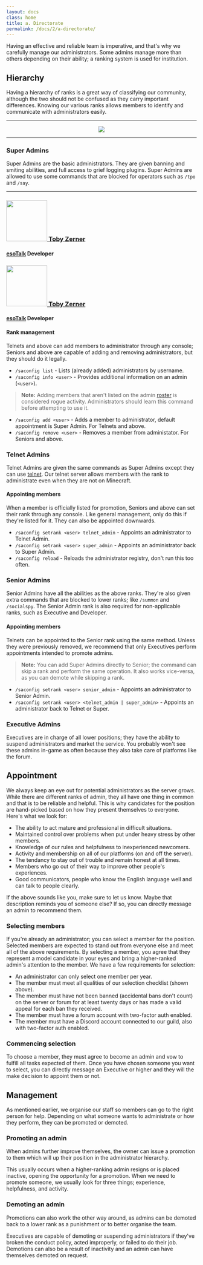 ```yaml
---
layout: docs
class: home
title: a. Directorate
permalink: /docs/2/a-directorate/
---
```

Having an effective and reliable team is imperative, and that's why we carefully manage our administrators.
Some admins manage more than others depending on their ability; a ranking system is used for institution.

## Hierarchy
Having a hierarchy of ranks is a great way of classifying our community, although the two should not be confused as they carry important differences.
Knowing our various ranks allows members to identify and communicate with administrators easily.

---

<div style="text-align: center; margin-top: 15px;"><img src="https://shadow.ga/img/svg/admins.svg"></div>

---

### Super Admins
Super Admins are the basic administrators. They are given banning and smiting abilities, and full access to grief logging plugins. Super Admins are allowed to use some commands that are blocked for operators such as `/tpo` and `/say`.

---

<div class="Team">
  <div class="Team-members">
    <div class="Team-member">
      <h3>
        <a href="https://twitter.com/tobscure" target="_blank">
          <img src="{{ site.baseurl }}/img/toby.png" alt="" width="108" height="108">
          Toby Zerner
        </a>
      </h3>
      <h4><a href="http://esotalk.org" target="_blank">esoTalk</a> Developer</h4>
    </div>
    <div class="Team-member">
      <h3>
        <a href="https://twitter.com/tobscure" target="_blank">
          <img src="{{ site.baseurl }}/img/toby.png" alt="" width="108" height="108">
          Toby Zerner
        </a>
      </h3>
      <h4><a href="http://esotalk.org" target="_blank">esoTalk</a> Developer</h4>
    </div>
  </div>
</div>

#### Rank management
Telnets and above can add members to administrator through any console; Seniors and above are capable of adding and removing administrators, but they should do it legally.

 * `/saconfig list` - Lists (already added) administrators by username.
 * `/saconfig info <user>` - Provides additional information on an admin (`<user>`).

> **Note:** Adding members that aren't listed on the admin [roster](https://f.shadow.ga/d/5-list-of-administrators-11-2017) is considered rogue activity. Administrators should learn this command before attempting to use it.

 * `/saconfig add <user>` - Adds a member to administrator, default appointment is Super Admin. For Telnets and above.
 * `/saconfig remove <user>` - Removes a member from administator. For Seniors and above.

### Telnet Admins
Telnet Admins are given the same commands as Super Admins except they can use [telnet](https://shadow.ga/docs/2/c-resources/#telnet-server). Our telnet server allows members with the rank to administrate even when they are not on Minecraft.

#### Appointing members
When a member is officially listed for promotion, Seniors and above can set their rank through any console. Like general management, only do this if they're listed for it. They can also be appointed downwards.

 * `/saconfig setrank <user> telnet_admin` - Appoints an administrator to Telnet Admin.
 * `/saconfig setrank <user> super_admin` - Appoints an administrator back to Super Admin.
 * `/saconfig reload` - Reloads the administrator registry, don't run this too often.

### Senior Admins
Senior Admins have all the abilities as the above ranks. They're also given extra commands that are blocked to lower ranks; like `/summon` and `/socialspy`. The Senior Admin rank is also required for non-applicable ranks, such as Executive and Developer.

#### Appointing members
Telnets can be appointed to the Senior rank using the same method. Unless they were previously removed, we recommend that only Executives perform appointments intended to promote admins.

> **Note:** You can add Super Admins directly to Senior; the command can skip a rank and perform the same operation. It also works vice-versa, as you can demote while skipping a rank.

 * `/saconfig setrank <user> senior_admin` - Appoints an administrator to Senior Admin.
 * `/saconfig setrank <user> <telnet_admin | super_admin>` - Appoints an administrator back to Telnet or Super.

### Executive Admins
Executives are in charge of all lower positions; they have the ability to suspend administrators and market the service. You probably won't see these admins in-game as often because they also take care of platforms like the forum.

## Appointment
We always keep an eye out for potential administrators as the server grows.
While there are different ranks of admin, they all have one thing in common and that is to be reliable and helpful.
This is why candidates for the position are hand-picked based on how they present themselves to everyone.
Here's what we look for:
* The ability to act mature and professional in difficult situations.
* Maintained control over problems when put under heavy stress by other members.
* Knowledge of our rules and helpfulness to inexperienced newcomers.
* Activity and membership on all of our platforms (on and off the server).
* The tendancy to stay out of trouble and remain honest at all times.
* Members who go out of their way to improve other people's experiences.
* Good communicators, people who know the English language well and can talk to people clearly.

If the above sounds like you, make sure to let us know.
Maybe that description reminds you of someone else?
If so, you can directly message an admin to recommend them.

### Selecting members
If you're already an administrator; you can select a member for the position.
Selected members are expected to stand out from everyone else and meet all of the above requirements.
By selecting a member, you agree that they represent a model candidate in your eyes and bring a higher-ranked admin's attention to the member.
We have a few requirements for selection:
* An administrator can only select one member per year.
* The member must meet all qualities of our selection checklist (shown above).
* The member must have not been banned (accidental bans don't count) on the server or forum for at least twenty days or has made a valid appeal for each ban they received.
* The member must have a forum account with two-factor auth enabled.
* The member must have a Discord account connected to our guild, also with two-factor auth enabled.

### Commencing selection
To choose a member, they must agree to become an admin and vow to fulfill all tasks expected of them.
Once you have chosen someone you want to select, you can directly message an Executive or higher and they will the make decision to appoint them or not.

## Management
As mentioned earlier, we organise our staff so members can go to the right person for help.
Depending on what someone wants to administrate or how they perform, they can be promoted or demoted.

### Promoting an admin
When admins further improve themselves, the owner can issue a promotion to them which will up their position in the administrator hierarchy.

This usually occurs when a higher-ranking admin resigns or is placed inactive, opening the opportunity for a promotion.
When we need to promote someone, we usually look for three things; experience, helpfulness, and activity.

### Demoting an admin
Promotions can also work the other way around, as admins can be demoted back to a lower rank as a punishment or to better organise the team.

Executives are capable of demoting or suspending administrators if they've broken the conduct policy, acted improperly, or failed to do their job.
Demotions can also be a result of inactivity and an admin can have themselves demoted on request.
